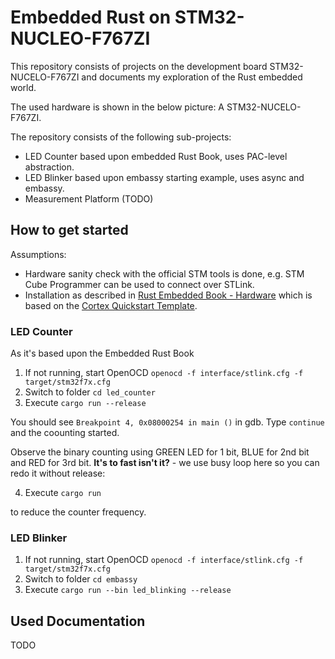 # Embedded Rust on STM32-NUCLEO-F767ZI

This repository consists of projects on the development board STM32-NUCELO-F767ZI and documents my exploration of the Rust embedded world.

The used hardware is shown in the below picture: A STM32-NUCELO-F767ZI.

The repository consists of the following sub-projects:

- LED Counter based upon embedded Rust Book, uses PAC-level abstraction.
- LED Blinker based upon embassy starting example, uses async and embassy.
- Measurement Platform (TODO)

## How to get started

Assumptions: 

- Hardware sanity check with the official STM tools is done, e.g. STM Cube Programmer can be used to connect over STLink.
- Installation as described in [Rust Embedded Book - Hardware](https://docs.rust-embedded.org/book/start/hardware.html) which is based on the [Cortex Quickstart Template](https://github.com/rust-embedded/cortex-m-quickstart).

### LED Counter

As it's based upon the Embedded Rust Book

1. If not running, start OpenOCD `openocd -f interface/stlink.cfg -f target/stm32f7x.cfg`
2. Switch to folder `cd led_counter`
3. Execute `cargo run --release`

You should see `Breakpoint 4, 0x08000254 in main ()` in gdb. Type `continue` and the coounting started.

Observe the binary counting using GREEN LED for 1 bit, BLUE for 2nd bit and RED for 3rd bit. **It's to fast isn't it?** - we use busy loop here so you can redo it without release:

4. Execute `cargo run`

to reduce the counter frequency.

### LED Blinker

1. If not running, start OpenOCD `openocd -f interface/stlink.cfg -f target/stm32f7x.cfg`
2. Switch to folder `cd embassy`
3. Execute `cargo run --bin led_blinking --release`

## Used Documentation

TODO